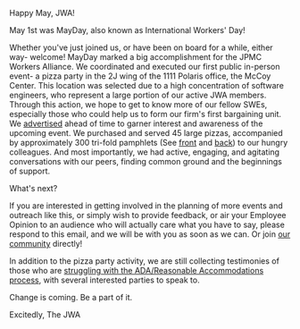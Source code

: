 Happy May, JWA!

May 1st was MayDay, also known as International Workers' Day!

Whether you've just joined us, or have been on board for a while, either way- welcome! MayDay marked a big accomplishment for the JPMC Workers Alliance.
We coordinated and executed our first public in-person event- a pizza party in the 2J wing of the 1111 Polaris office, the McCoy Center. 
This location was selected due to a high concentration of software engineers, who represent a large portion of our active JWA members. 
Through this action, we hope to get to know more of our fellow SWEs, especially those who could help us to form our firm's first bargaining unit.
We [advertised](https://jpmcworkers.com/img/posters/Pizza%20party.png) ahead of time to garner interest and awareness of the upcoming event.
We purchased and served 45 large pizzas, accompanied by approximately 300 tri-fold pamphlets (See [front](https://jpmcworkers.com/img/posters/Trifold%20side%201.png) and [back](https://jpmcworkers.com/img/posters/Trifold%20side%202.png)) to our hungry colleagues.
And most importantly, we had active, engaging, and agitating conversations with our peers, finding common ground and the beginnings of support.

What's next?

If you are interested in getting involved in the planning of more events and outreach like this,
or simply wish to provide feedback, or air your Employee Opinion to an audience who will actually care what you have to say,
please respond to this email, and we will be with you as soon as we can. Or join [our community](https://discord.gg/BZA3pxppq9) directly!

In addition to the pizza party activity, we are still collecting testimonies of those who are [struggling with the ADA/Reasonable Accommodations process](https://jpmcworkers.com/img/posters/Reasonable_Accommodations0.5x.png), with several interested parties to speak to.

Change is coming. Be a part of it.

Excitedly,
The JWA
